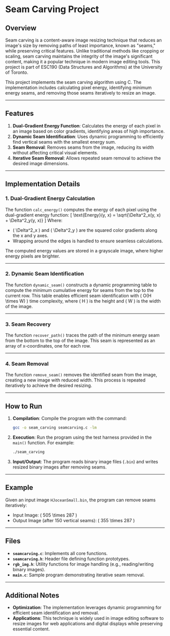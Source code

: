 # Seam Carving Project

## Overview

Seam carving is a content-aware image resizing technique that reduces an image's size by removing paths of least importance, known as "seams," while preserving critical features. Unlike traditional methods like cropping or scaling, seam carving maintains the integrity of the image's significant content, making it a popular technique in modern image editing tools. This project is part of ESC190 (Data Structures and Algorithms) at the University of Toronto.

This project implements the seam carving algorithm using C. The implementation includes calculating pixel energy, identifying minimum energy seams, and removing those seams iteratively to resize an image.

---

## Features

1. **Dual-Gradient Energy Function**: Calculates the energy of each pixel in an image based on color gradients, identifying areas of high importance.
2. **Dynamic Seam Identification**: Uses dynamic programming to efficiently find vertical seams with the smallest energy sum.
3. **Seam Removal**: Removes seams from the image, reducing its width without affecting critical visual elements.
4. **Iterative Seam Removal**: Allows repeated seam removal to achieve the desired image dimensions.

---

## Implementation Details

### 1. Dual-Gradient Energy Calculation
The function `calc_energy()` computes the energy of each pixel using the dual-gradient energy function:
\[
\text{Energy}(y, x) = \sqrt{\Delta^2_x(y, x) + \Delta^2_y(y, x)}
\]
Where:
- \( \Delta^2_x \) and \( \Delta^2_y \) are the squared color gradients along the x and y axes.
- Wrapping around the edges is handled to ensure seamless calculations.

The computed energy values are stored in a grayscale image, where higher energy pixels are brighter.

---

### 2. Dynamic Seam Identification
The function `dynamic_seam()` constructs a dynamic programming table to compute the minimum cumulative energy for seams from the top to the current row. This table enables efficient seam identification with \( O(H \times W) \) time complexity, where \( H \) is the height and \( W \) is the width of the image.

---

### 3. Seam Recovery
The function `recover_path()` traces the path of the minimum energy seam from the bottom to the top of the image. This seam is represented as an array of x-coordinates, one for each row.

---

### 4. Seam Removal
The function `remove_seam()` removes the identified seam from the image, creating a new image with reduced width. This process is repeated iteratively to achieve the desired resizing.

---

## How to Run

1. **Compilation**: Compile the program with the command:
   ```bash
   gcc -o seam_carving seamcarving.c -lm
   ```

2. **Execution**: Run the program using the test harness provided in the `main()` function. For example:
   ```bash
   ./seam_carving
   ```

3. **Input/Output**: The program reads binary image files (`.bin`) and writes resized binary images after removing seams.

---

## Example

Given an input image `HJoceanSmall.bin`, the program can remove seams iteratively:
- Input Image: \( 505 \times 287 \)
- Output Image (after 150 vertical seams): \( 355 \times 287 \)

---

## Files

- **`seamcarving.c`**: Implements all core functions.
- **`seamcarving.h`**: Header file defining function prototypes.
- **`rgb_img.h`**: Utility functions for image handling (e.g., reading/writing binary images).
- **`main.c`**: Sample program demonstrating iterative seam removal.

---

## Additional Notes

- **Optimization**: The implementation leverages dynamic programming for efficient seam identification and removal.
- **Applications**: This technique is widely used in image editing software to resize images for web applications and digital displays while preserving essential content.
